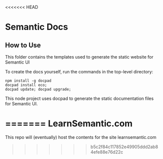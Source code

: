 <<<<<<< HEAD
# Semantic Docs

## How to Use

This folder contains the templates used to generate the static website for Semantic UI

To create the docs yourself, run the commands in the top-level directory:

```
npm install -g docpad
docpad install eco;
docpad update; docpad upgrade;
```

This node project uses docpad to generate the static documentation files for Semantic UI.


=======
LearnSemantic.com
==============

This repo will (eventually) host the contents for the site learnsemantic.com
>>>>>>> b5c2f84c117852e49905ddd2ab84efe88e76d22c
